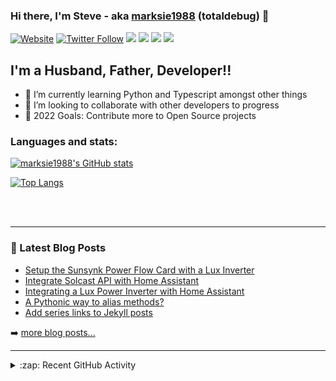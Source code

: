 ### Hi there, I'm Steve - aka [marksie1988][website] (totaldebug) 👋

[![Website](https://img.shields.io/website?label=totaldebug.uk&style=for-the-badge&url=https%3A%2F%2Ftotaldebug.uk)](https://totaldebug.uk)
[![Twitter Follow](https://img.shields.io/twitter/follow/marksie1988?color=1DA1F2&logo=twitter&style=for-the-badge)](https://twitter.com/intent/follow?original_referer=https%3A%2F%2Fgithub.com%marksie1988&screen_name=marksie1988)
[![](https://img.shields.io/badge/-@marksie1988-%23181717?style=for-the-badge&logo=github)](https://github.com/marksie1988)
[![](https://img.shields.io/badge/-@totaldebug-%23181717?style=for-the-badge&logo=github)](https://github.com/totaldebug)
[![](https://img.shields.io/badge/-@totaldebug-%23FF0000?style=for-the-badge&logo=youtube)][youtube]
[![](https://img.shields.io/badge/-@totaldebug-%230077B5?style=for-the-badge&logo=linkedin)][linkedin]

## I'm a Husband, Father, Developer!!

- 🌱 I’m currently learning Python and Typescript amongst other things
- 👯 I’m looking to collaborate with other developers to progress
- 🥅 2022 Goals: Contribute more to Open Source projects

### Languages and stats:

[![marksie1988's GitHub stats](https://github-readme-stats.vercel.app/api?username=marksie1988&show_icons=true&layout=compact&theme=dark)](https://github.com/marksie1988)

[![Top Langs](https://github-readme-stats.vercel.app/api/top-langs/?username=marksie1988&layout=compact&theme=dark)](https://github.com/marksie1988)

<br />
<br />

---

### 📕 Latest Blog Posts

<!-- BLOG-POST-LIST:START -->
- [Setup the Sunsynk Power Flow Card with a Lux Inverter](https://totaldebug.uk/posts/sunsynk-power-flow-card-with-lux-inverter/)
- [Integrate Solcast API with Home Assistant](https://totaldebug.uk/posts/solcast-api-home-assistant/)
- [Integrating a Lux Power Inverter with Home Assistant](https://totaldebug.uk/posts/integrate-lux-inverter-with-home-assistant/)
- [A Pythonic way to alias methods?](https://totaldebug.uk/posts/python-method-aliases/)
- [Add series links to Jekyll posts](https://totaldebug.uk/posts/jekyll-post-series-links/)
<!-- BLOG-POST-LIST:END -->

➡️ [more blog posts...](https://totaldebug.uk/blog/)

---

<details>
  <summary>:zap: Recent GitHub Activity</summary>

<!--START_SECTION:activity-->
1. 💪 Opened PR [#61](https://github.com/slipx06/sunsynk-power-flow-card/pull/61) in [slipx06/sunsynk-power-flow-card](https://github.com/slipx06/sunsynk-power-flow-card)
2. 🗣 Commented on [#60](https://github.com/slipx06/sunsynk-power-flow-card/issues/60#issuecomment-1684873868) in [slipx06/sunsynk-power-flow-card](https://github.com/slipx06/sunsynk-power-flow-card)
3. 🗣 Commented on [#60](https://github.com/slipx06/sunsynk-power-flow-card/issues/60#issuecomment-1684500231) in [slipx06/sunsynk-power-flow-card](https://github.com/slipx06/sunsynk-power-flow-card)
4. 💪 Opened PR [#59](https://github.com/slipx06/sunsynk-power-flow-card/pull/59) in [slipx06/sunsynk-power-flow-card](https://github.com/slipx06/sunsynk-power-flow-card)
5. 🚀 Published release [test](https://github.com/marksie1988/sunsynk-power-flow-card/releases/tag/v0.0.1) in [marksie1988/sunsynk-power-flow-card](https://github.com/marksie1988/sunsynk-power-flow-card)
<!--END_SECTION:activity-->

</details>

[website]: https://totaldebug.uk
[twitter]: https://twitter.com/marksie1988
[youtube]: https://www.youtube.com/channel/UCEvfqr8PBoLTc6FiitXrWCQ
[linkedin]: https://linkedin.com/in/marksie1988
